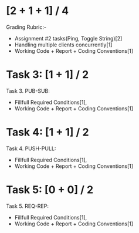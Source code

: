 # [2 + 1 + 1] / 4
Grading Rubric:-
- Assignment #2 tasks(Ping, Toggle String)[2]
- Handling multiple clients concurrently[1]
- Working Code + Report + Coding Conventions[1]
# Task 3: [1 + 1] / 2
Task 3. PUB-SUB:
- Fillfull Required Conditions[1],
- Working Code + Report + Coding Conventions[1]
# Task 4: [1 + 1] / 2
Task 4. PUSH-PULL:
- Fillfull Required Conditions[1],
- Working Code + Report + Coding Conventions[1]
# Task 5: [0 + 0] / 2
Task 5. REQ-REP:
- Fillfull Required Conditions[1],
- Working Code + Report + Coding Conventions[1]
